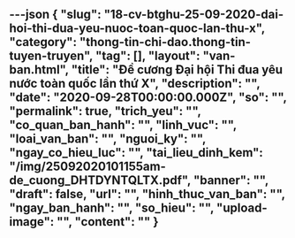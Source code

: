 ---json
{
    "slug": "18-cv-btghu-25-09-2020-dai-hoi-thi-dua-yeu-nuoc-toan-quoc-lan-thu-x",
    "category": "thong-tin-chi-dao.thong-tin-tuyen-truyen",
    "tag": [],
    "layout": "van-ban.html",
    "title": "Đề cương Đại hội Thi đua yêu nước toàn quốc lần thứ X",
    "description": "",
    "date": "2020-09-28T00:00:00.000Z",
    "so": "",
    "permalink": true,
    "trich_yeu": "",
    "co_quan_ban_hanh": "",
    "linh_vuc": "",
    "loai_van_ban": "",
    "nguoi_ky": "",
    "ngay_co_hieu_luc": "",
    "tai_lieu_dinh_kem": "/img/25092020101155am-de_cuong_DHTDYNTQLTX.pdf",
    "banner": "",
    "draft": false,
    "url": "",
    "hinh_thuc_van_ban": "",
    "ngay_ban_hanh": "",
    "so_hieu": "",
    "upload-image": "",
    "__content__": ""
}
---
